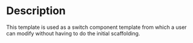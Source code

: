 # Description

This template is used as a switch component template from which a user can modify without having to do the initial scaffolding.